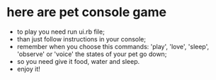 # here are pet console game
* to play you need run ui.rb file;
* than just follow instructions in your console;
* remember when you choose this commands: 'play', 'love', 'sleep', 'observe' or 'voice' the states of your pet go down;
* so you need give it food, water and sleep.
* enjoy it!